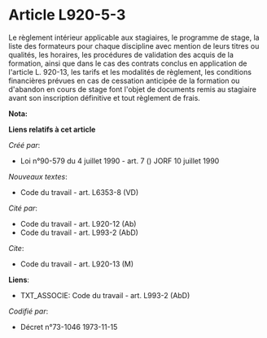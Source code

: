 # Article L920-5-3

Le règlement intérieur applicable aux stagiaires, le programme de stage, la liste des formateurs pour chaque discipline avec
mention de leurs titres ou qualités, les horaires, les procédures de validation des acquis de la formation, ainsi que dans le
cas des contrats conclus en application de l'article L. 920-13, les tarifs et les modalités de règlement, les conditions
financières prévues en cas de cessation anticipée de la formation ou d'abandon en cours de stage font l'objet de documents
remis au stagiaire avant son inscription définitive et tout règlement de frais.

**Nota:**



**Liens relatifs à cet article**

_Créé par_:

  - Loi n°90-579 du 4 juillet 1990 - art. 7 () JORF 10 juillet 1990

_Nouveaux textes_:

  - Code du travail - art. L6353-8 (VD)

_Cité par_:

  - Code du travail - art. L920-12 (Ab)
  - Code du travail - art. L993-2 (AbD)

_Cite_:

  - Code du travail - art. L920-13 (M)

**Liens**:

  - TXT_ASSOCIE: Code du travail - art. L993-2 (AbD)

_Codifié par_:

  - Décret n°73-1046 1973-11-15
